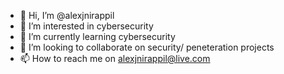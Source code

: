 - 👋 Hi, I’m @alexjnirappil
- 👀 I’m interested in cybersecurity
- 🌱 I’m currently learning cybersecurity
- 💞️ I’m looking to collaborate on security/ peneteration projects 
- 📫 How to reach me on alexjnirappil@live.com

<!---
alexjnirappil/alexjnirappil is a ✨ special ✨ repository because its `README.md` (this file) appears on your GitHub profile.
You can click the Preview link to take a look at your changes.
--->
